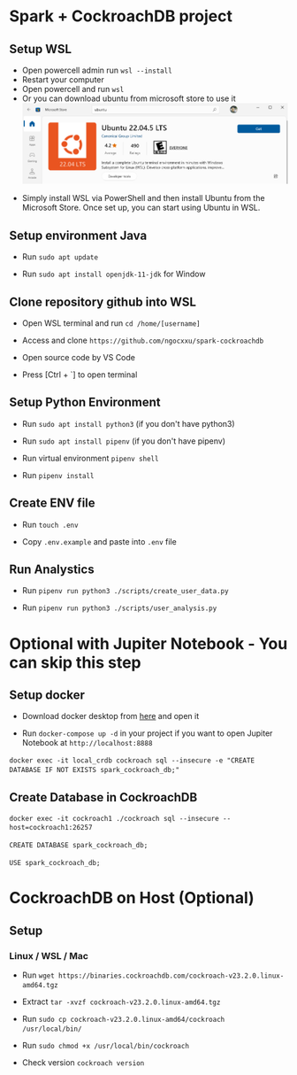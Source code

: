 # Spark + CockroachDB project

## Setup WSL

- Open powercell admin run `wsl --install`
- Restart your computer
- Open powercell and run `wsl`
- Or you can download ubuntu from microsoft store to use it
  ![alt text](image.png)

* Simply install WSL via PowerShell and then install Ubuntu from the Microsoft Store. Once set up, you can start using Ubuntu in WSL.

## Setup environment Java

- Run `sudo apt update`

- Run `sudo apt install openjdk-11-jdk` for Window

## Clone repository github into WSL

- Open WSL terminal and run `cd /home/[username]`

- Access and clone `https://github.com/ngocxxu/spark-cockroachdb`

- Open source code by VS Code

- Press [Ctrl + `] to open terminal

## Setup Python Environment

- Run `sudo apt install python3` (if you don't have python3)

- Run `sudo apt install pipenv` (if you don't have pipenv)

- Run virtual environment `pipenv shell`

- Run `pipenv install`

## Create ENV file

- Run `touch .env`

- Copy `.env.example` and paste into `.env` file

## Run Analystics

- Run `pipenv run python3 ./scripts/create_user_data.py`

- Run `pipenv run python3 ./scripts/user_analysis.py`

# Optional with Jupiter Notebook - You can skip this step

## Setup docker

- Download docker desktop from [here](https://www.docker.com/products/docker-desktop/) and open it

- Run `docker-compose up -d` in your project if you want to open Jupiter Notebook at `http://localhost:8888`

`docker exec -it local_crdb cockroach sql --insecure -e "CREATE DATABASE IF NOT EXISTS spark_cockroach_db;"`

## Create Database in CockroachDB

```
docker exec -it cockroach1 ./cockroach sql --insecure --host=cockroach1:26257

CREATE DATABASE spark_cockroach_db;

USE spark_cockroach_db;

```

# CockroachDB on Host (Optional)

## Setup

### Linux / WSL / Mac

- Run `wget https://binaries.cockroachdb.com/cockroach-v23.2.0.linux-amd64.tgz`

- Extract `tar -xvzf cockroach-v23.2.0.linux-amd64.tgz`

- Run `sudo cp cockroach-v23.2.0.linux-amd64/cockroach /usr/local/bin/`

- Run `sudo chmod +x /usr/local/bin/cockroach`

- Check version `cockroach version`
